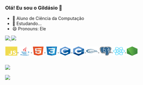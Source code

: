 ### Olá! Eu sou o Gildásio 👋


- 🔭 Aluno de Ciência da Computação
- 🌱 Estudando...
- 😄 Pronouns: Ele

<div>
  <a href="https://beacons.ai/gildasio167">
  <img height="180em" src="https://github-readme-stats.vercel.app/api?username=gildasio167&show_icons=true&theme=dark&include_all_commits=true&count_private=true"/>
  <img height="180em" src="https://github-readme-stats.vercel.app/api/top-langs/?username=gildasio167&layout=compact&langs_count=16&theme=dark"/>
</div>
  
<div style="display: inline_block"><br>
  <img align="center" alt="Gil-Js" height="30" width="40" src="https://raw.githubusercontent.com/devicons/devicon/master/icons/javascript/javascript-plain.svg">
  
  <img align="center" alt="Gil-Java" height="30" width="40" src="https://raw.githubusercontent.com/devicons/devicon/master/icons/java/java-original.svg">
  
  <img align="center" alt="Gil-HTML" height="30" width="40" src="https://raw.githubusercontent.com/devicons/devicon/master/icons/html5/html5-original.svg">
  
  <img align="center" alt="Gil-CSS" height="30" width="40" src="https://raw.githubusercontent.com/devicons/devicon/master/icons/css3/css3-original.svg">
  
  <img align="center" alt="Gil-C" height="30" width="40" src="https://raw.githubusercontent.com/devicons/devicon/master/icons/c/c-original.svg">
  
  <img align="center" alt="Gil-C++" height="30" width="40" src="https://raw.githubusercontent.com/devicons/devicon/master/icons/cplusplus/cplusplus-original.svg">
  
   <img align="center" alt="Gil-OpenGL" height="30" width="40" src="https://raw.githubusercontent.com/devicons/devicon/master/icons/opengl/opengl-original.svg">

  <img align="center" alt="Gil-Postgresql" height="30" width="40" src="https://raw.githubusercontent.com/devicons/devicon/master/icons/postgresql/postgresql-original.svg">

   <img align="center" alt="Gil-React" height="30" width="40" src="https://raw.githubusercontent.com/devicons/devicon/master/icons/react/react-original.svg">

   <img align="center" alt="Gil-Nodeja" height="30" width="40" src="https://raw.githubusercontent.com/devicons/devicon/master/icons/nodejs/nodejs-original.svg">
  
</div>
  
##
  
<div>
 
  <a href="https://www.instagram.com/gil.freitas09" target="_blank"><img src="https://img.shields.io/badge/-Instagram-%23E4405F?style=for-the-badge&logo=instagram&logoColor=white" target="_blank"></a>

  <a href="https://www.linkedin.com/in/gildasio-freitas-9a4290120/" target="_blank"><img src="https://img.shields.io/badge/-LinkedIn-%230077B5?style=for-the-badge&logo=linkedin&logoColor=white" target="_blank"></a>   
</div>

